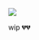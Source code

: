 ![](https://komarev.com/ghpvc/?username=astrobarrage&color=lightgrey&label=cultists+☆&abbreviated=true)

wip 💔💔
